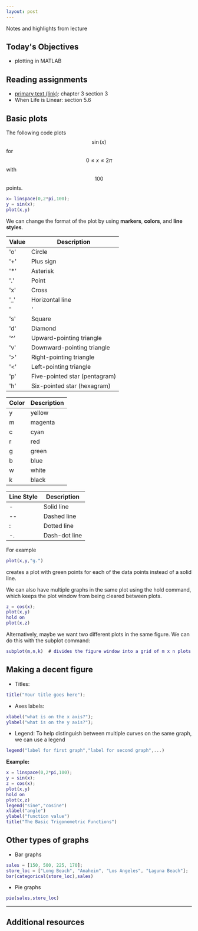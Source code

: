 ```yaml
---
layout: post
---
```


Notes and highlights from lecture

## Today's Objectives

* plotting in MATLAB

## Reading assignments

* <a target="_parent" href="../../../extras/textbook.pdf">primary text (link)</a>: chapter 3 section 3
* When Life is Linear: section 5.6


## Basic plots

The following code plots $$\sin(x)$$ for $$0\leq x\leq 2\pi$$ with $$100$$ points.

```Matlab
x= linspace(0,2*pi,100);
y = sin(x);
plot(x,y)
```

We can change the format of the plot by using **markers**, **colors**, and **line styles**.

| Value	| Description                   |
| ----- | ----------------------------- |
|  'o'	| Circle                        |
|  '+'	| Plus sign                     | 
|  '*'	| Asterisk                      | 
|  '.'	| Point                         |
|  'x'	| Cross                         |
|  '_'	| Horizontal line               |
|  '|'	| Vertical line                 |
|  's'	| Square                        |
|  'd'	| Diamond                       |
|  '^'	| Upward-pointing triangle      |
|  'v'	| Downward-pointing triangle    |
|  '>'	| Right-pointing triangle       | 
|  '<'	| Left-pointing triangle        | 
|  'p'	| Five-pointed star (pentagram) |
|  'h'	| Six-pointed star (hexagram)   |


| Color	| Description |
| ----- | ----------- |
|   y   | yellow      |
|   m   | magenta     |
|   c   | cyan        |
|   r   | red         |
|   g   | green       |
|   b   | blue        |
|   w   | white       |
|   k   | black       |


| Line Style | Description   |
| ---------- | ------------- |
|     \-     | Solid line    |
|     \-\-   | Dashed line   |
|     :	     | Dotted line   |
|     \-.    | Dash-dot line |

For example

```Matlab
plot(x,y,"g.")
```
creates a plot with green points for each of the data points instead of a solid line.


We can also have multiple graphs in the same plot using the hold command, which
keeps the plot window from being cleared between plots.

```Matlab
z = cos(x);
plot(x,y)
hold on
plot(x,z)
```
Alternatively, maybe we want two different plots in the same figure.  We can do this with the subplot command:

```Matlab
subplot(m,n,k)  # divides the figure window into a grid of m x n plots and readies the computer to plot in the k'th window
```

## Making a decent figure

* Titles:

```Matlab
title("Your title goes here");
```

* Axes labels:

```Matlab
xlabel("what is on the x axis?");
ylabel("what is on the y axis?");
```

* Legend:
To help  distinguish between multiple curves on the same graph, we can use a legend
```Matlab
legend("label for first graph","label for second graph",...)
```

**Example:**

```Matlab
x = linspace(0,2*pi,100);
y = sin(x);
z = cos(x);
plot(x,y)
hold on
plot(x,z)
legend("sine","cosine")
xlabel("angle")
ylabel("function value")
title("The Basic Trigonometric Functions")
```

## Other types of graphs

* Bar graphs

```Matlab
sales = [150, 500, 225, 170];
store_loc = ["Long Beach", "Anaheim", "Los Angeles", "Laguna Beach"];
bar(categorical(store_loc),sales)
```

* Pie graphs
```Matlab
pie(sales,store_loc)
```

* ****

## Additional resources



